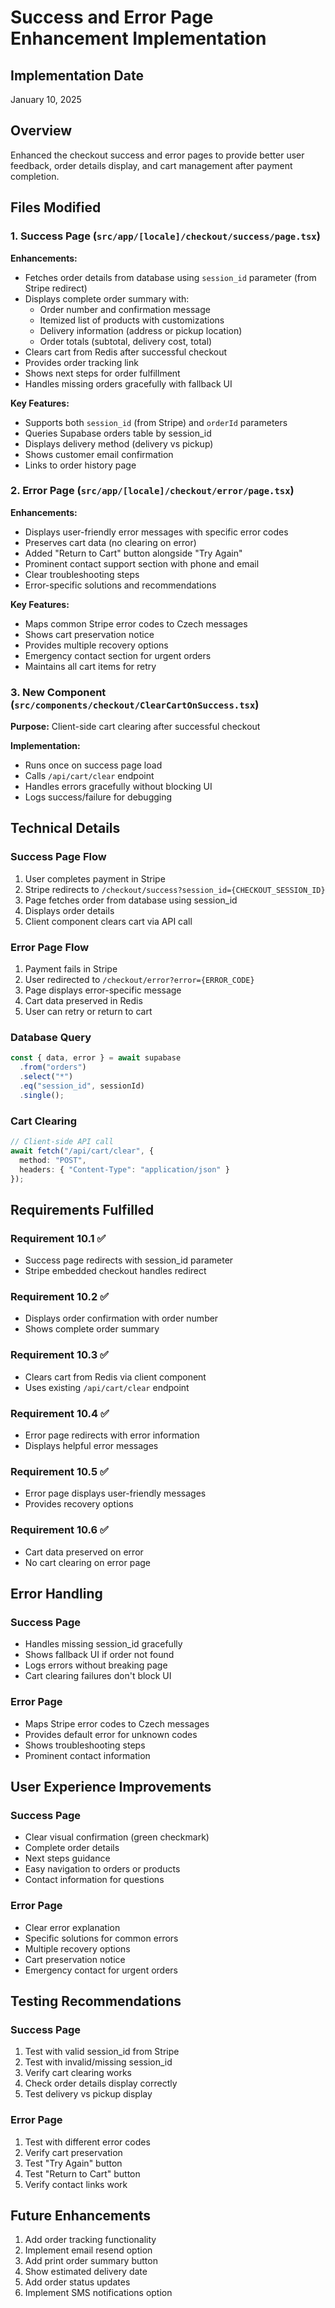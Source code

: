 # Success and Error Page Enhancement Implementation

## Implementation Date
January 10, 2025

## Overview
Enhanced the checkout success and error pages to provide better user feedback, order details display, and cart management after payment completion.

## Files Modified

### 1. Success Page (`src/app/[locale]/checkout/success/page.tsx`)
**Enhancements:**
- Fetches order details from database using `session_id` parameter (from Stripe redirect)
- Displays complete order summary with:
  - Order number and confirmation message
  - Itemized list of products with customizations
  - Delivery information (address or pickup location)
  - Order totals (subtotal, delivery cost, total)
- Clears cart from Redis after successful checkout
- Provides order tracking link
- Shows next steps for order fulfillment
- Handles missing orders gracefully with fallback UI

**Key Features:**
- Supports both `session_id` (from Stripe) and `orderId` parameters
- Queries Supabase orders table by session_id
- Displays delivery method (delivery vs pickup)
- Shows customer email confirmation
- Links to order history page

### 2. Error Page (`src/app/[locale]/checkout/error/page.tsx`)
**Enhancements:**
- Displays user-friendly error messages with specific error codes
- Preserves cart data (no clearing on error)
- Added "Return to Cart" button alongside "Try Again"
- Prominent contact support section with phone and email
- Clear troubleshooting steps
- Error-specific solutions and recommendations

**Key Features:**
- Maps common Stripe error codes to Czech messages
- Shows cart preservation notice
- Provides multiple recovery options
- Emergency contact section for urgent orders
- Maintains all cart items for retry

### 3. New Component (`src/components/checkout/ClearCartOnSuccess.tsx`)
**Purpose:** Client-side cart clearing after successful checkout

**Implementation:**
- Runs once on success page load
- Calls `/api/cart/clear` endpoint
- Handles errors gracefully without blocking UI
- Logs success/failure for debugging

## Technical Details

### Success Page Flow
1. User completes payment in Stripe
2. Stripe redirects to `/checkout/success?session_id={CHECKOUT_SESSION_ID}`
3. Page fetches order from database using session_id
4. Displays order details
5. Client component clears cart via API call

### Error Page Flow
1. Payment fails in Stripe
2. User redirected to `/checkout/error?error={ERROR_CODE}`
3. Page displays error-specific message
4. Cart data preserved in Redis
5. User can retry or return to cart

### Database Query
```typescript
const { data, error } = await supabase
  .from("orders")
  .select("*")
  .eq("session_id", sessionId)
  .single();
```

### Cart Clearing
```typescript
// Client-side API call
await fetch("/api/cart/clear", {
  method: "POST",
  headers: { "Content-Type": "application/json" }
});
```

## Requirements Fulfilled

### Requirement 10.1 ✅
- Success page redirects with session_id parameter
- Stripe embedded checkout handles redirect

### Requirement 10.2 ✅
- Displays order confirmation with order number
- Shows complete order summary

### Requirement 10.3 ✅
- Clears cart from Redis via client component
- Uses existing `/api/cart/clear` endpoint

### Requirement 10.4 ✅
- Error page redirects with error information
- Displays helpful error messages

### Requirement 10.5 ✅
- Error page displays user-friendly messages
- Provides recovery options

### Requirement 10.6 ✅
- Cart data preserved on error
- No cart clearing on error page

## Error Handling

### Success Page
- Handles missing session_id gracefully
- Shows fallback UI if order not found
- Logs errors without breaking page
- Cart clearing failures don't block UI

### Error Page
- Maps Stripe error codes to Czech messages
- Provides default error for unknown codes
- Shows troubleshooting steps
- Prominent contact information

## User Experience Improvements

### Success Page
- Clear visual confirmation (green checkmark)
- Complete order details
- Next steps guidance
- Easy navigation to orders or products
- Contact information for questions

### Error Page
- Clear error explanation
- Specific solutions for common errors
- Multiple recovery options
- Cart preservation notice
- Emergency contact for urgent orders

## Testing Recommendations

### Success Page
1. Test with valid session_id from Stripe
2. Test with invalid/missing session_id
3. Verify cart clearing works
4. Check order details display correctly
5. Test delivery vs pickup display

### Error Page
1. Test with different error codes
2. Verify cart preservation
3. Test "Try Again" button
4. Test "Return to Cart" button
5. Verify contact links work

## Future Enhancements
1. Add order tracking functionality
2. Implement email resend option
3. Add print order summary button
4. Show estimated delivery date
5. Add order status updates
6. Implement SMS notifications option
